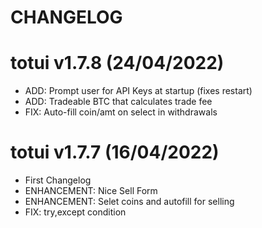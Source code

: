 # CHANGELOG

# totui v1.7.8 (24/04/2022)
* ADD: Prompt user for API Keys at startup (fixes restart)
* ADD: Tradeable BTC that calculates trade fee
* FIX: Auto-fill coin/amt on select in withdrawals

# totui v1.7.7 (16/04/2022)
* First Changelog 
* ENHANCEMENT: Nice Sell Form
* ENHANCEMENT: Selet coins and autofill for selling
* FIX: try,except condition
